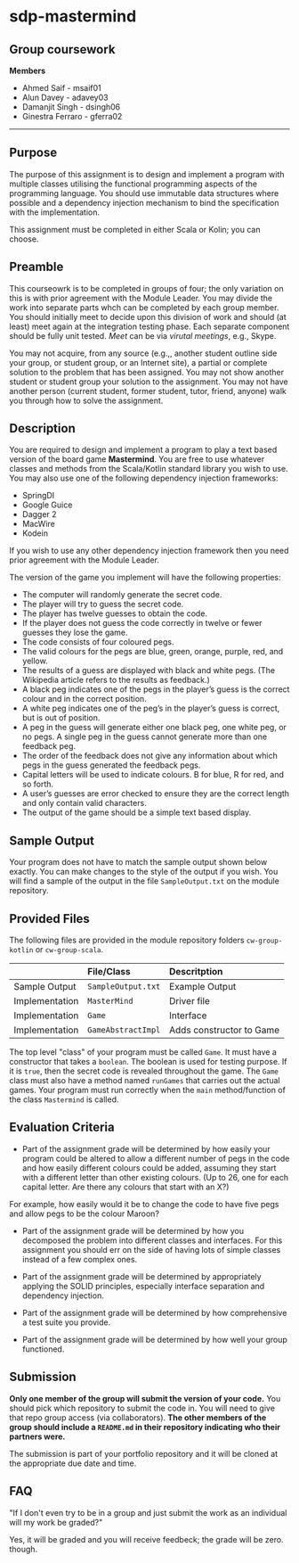 # sdp-mastermind
## Group coursework

**Members**

* Ahmed Saif - msaif01
* Alun Davey - adavey03
* Damanjit Singh - dsingh06
* Ginestra Ferraro - gferra02

---

## Purpose
The purpose of this assignment is to design and implement a program with multiple classes utilising the functional programming aspects of the programming language. You should use immutable data structures where possible and a dependency injection mechanism to bind the specification with the implementation.

This assignment must be completed in either Scala or Kolin; you can choose.

## Preamble
This courseowrk is to be completed in groups of four; the only variation on this is with prior agreement with the Module Leader. You may divide the work into separate parts whch can be completed by each group member. You should initially meet to decide upon this division of work and should (at least) meet again at the integration testing phase. Each separate component should be fully unit tested. _Meet_ can be via _virutal meetings_, e.g., Skype.

You may not acquire, from any source (e.g.,, another student outline side your group, or student group, or an Internet site), a partial or complete solution to the problem that has been assigned. You may not show another student or student group your solution to the assignment. You may not have another person (current student, former student, tutor, friend, anyone) walk you through how to solve the assignment.

## Description
You are required to design and implement a program to play a text based version of the board game **Mastermind**. You are free to use whatever classes and methods from the Scala/Kotlin standard library you wish to use. You may also use one of the following dependency injection frameworks:

* SpringDI
* Google Guice
* Dagger 2
* MacWire
* Kodein

If you wish to use any other dependency injection framework then you need prior agreement with the Module Leader.

The version of the game you implement will have the following properties:

* The computer will randomly generate the secret code.
* The player will try to guess the secret code.
* The player has twelve guesses to obtain the code.
* If the player does not guess the code correctly in twelve or fewer guesses they lose the game.
* The code consists of four coloured pegs.
* The valid colours for the pegs are blue, green, orange, purple, red, and yellow.
* The results of a guess are displayed with black and white pegs. (The Wikipedia article refers to the results as feedback.)
* A black peg indicates one of the pegs in the player’s guess is the correct colour and in the correct position.
* A white peg indicates one of the peg’s in the player’s guess is correct, but is out of position.
* A peg in the guess will generate either one black peg, one white peg, or no pegs. A single peg in the guess cannot generate more than one feedback peg.
* The order of the feedback does not give any information about which pegs in the guess generated the feedback pegs.
* Capital letters will be used to indicate colours. B for blue, R for red, and so forth.
* A user’s guesses are error checked to ensure they are the correct length and only contain valid characters.
* The output of the game should be a simple text based display.

## Sample Output
Your program does not have to match the sample output shown below exactly. You can make changes to the style of the output if you wish. You will find a sample of the output in the file `SampleOutput.txt` on the module repository.

## Provided Files
The following files are provided in the module repository folders `cw-group-kotlin` or `cw-group-scala`.

|              |File/Class        |Descritption            |
|:-------------|:-----------------|:-----------------------|
|Sample Output |`SampleOutput.txt`|Example Output          |
|Implementation|`MasterMind`      |Driver file             |
|Implementation|`Game`            |Interface               |
|Implementation|`GameAbstractImpl`|Adds constructor to Game|

The top level "class" of your program must be called `Game`. It must have a constructor that takes a `boolean`. The boolean is used for testing purpose. If it is `true`, then the secret code is revealed throughout the game. The `Game` class must also have a method named `runGames` that carries out the actual games. Your program must run correctly when the `main` method/function of the class `Mastermind` is called.

## Evaluation Criteria
* Part of the assignment grade will be determined by how easily your program could be altered to allow a different number of pegs in the code and how easily different colours could be added, assuming they start with a different letter than other existing colours. (Up to 26, one for each capital letter. Are there any colours that start with an X?)

 For example, how easily would it be to change the code to have five pegs and allow pegs to be the colour Maroon?

* Part of the assignment grade will be determined by how you decomposed the problem into different classes and interfaces. For this assignment you should err on the side of having lots of simple classes instead of a few complex ones.

* Part of the assignment grade will be determined by appropriately applying the SOLID principles, especially interface separation and dependency injection.

* Part of the assignment grade will be determined by how comprehensive a test suite you provide.

* Part of the assignment grade will be determined by how well your group functioned.

## Submission
**Only one member of the group will submit the version of your code.** You should pick which repository to submit the code in. You will need to give that repo group access (via collaborators). **The other members of the group should include a `README.md` in their repository indicating who their partners were.**

The submission is part of your portfolio repository and it will be cloned at the appropriate due date and time.

## FAQ
"If I don't even try to be in a group and just submit the work as an individual will my work be graded?"

Yes, it will be graded and you will receive feedbeck; the grade will be zero. though.